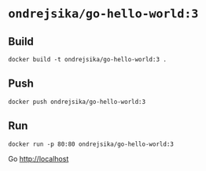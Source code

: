 # `ondrejsika/go-hello-world:3`

## Build

```
docker build -t ondrejsika/go-hello-world:3 .
```

## Push

```
docker push ondrejsika/go-hello-world:3
```

## Run

```
docker run -p 80:80 ondrejsika/go-hello-world:3
```

Go <http://localhost>
